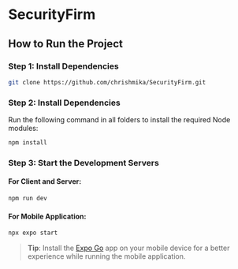 # SecurityFirm

## How to Run the Project

### Step 1: Install Dependencies
```bash
git clone https://github.com/chrishmika/SecurityFirm.git
```

### Step 2: Install Dependencies
Run the following command in all folders to install the required Node modules:
```bash
npm install
```

### Step 3: Start the Development Servers
#### For Client and Server:
```bash
npm run dev
```

#### For Mobile Application:
```bash
npx expo start
```

> **Tip**: Install the [Expo Go](https://expo.dev/client) app on your mobile device for a better experience while running the mobile application.
